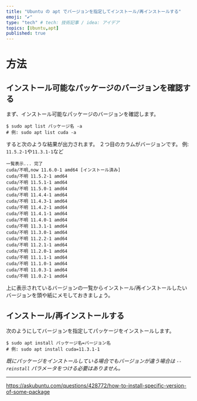 ```yaml
---
title: "Ubuntu の apt でバージョンを指定してインストール/再インストールする"
emoji: "✔️"
type: "tech" # tech: 技術記事 / idea: アイデア
topics: [Ubuntu,apt]
published: true
---
```

# 方法
## インストール可能なパッケージのバージョンを確認する
まず、インストール可能なパッケージのバージョンを確認します。
```shell
$ sudo apt list パッケージ名 -a
# 例: sudo apt list cuda -a
```

すると次のような結果が出力されます。
２つ目のカラムがバージョンです。
例: `11.5.2-1`や`11.3.1-1`など
```shell
一覧表示... 完了
cuda/不明,now 11.6.0-1 amd64 [インストール済み]
cuda/不明 11.5.2-1 amd64
cuda/不明 11.5.1-1 amd64
cuda/不明 11.5.0-1 amd64
cuda/不明 11.4.4-1 amd64
cuda/不明 11.4.3-1 amd64
cuda/不明 11.4.2-1 amd64
cuda/不明 11.4.1-1 amd64
cuda/不明 11.4.0-1 amd64
cuda/不明 11.3.1-1 amd64
cuda/不明 11.3.0-1 amd64
cuda/不明 11.2.2-1 amd64
cuda/不明 11.2.1-1 amd64
cuda/不明 11.2.0-1 amd64
cuda/不明 11.1.1-1 amd64
cuda/不明 11.1.0-1 amd64
cuda/不明 11.0.3-1 amd64
cuda/不明 11.0.2-1 amd64
```

上に表示されているバージョンの一覧からインストール/再インストールしたいバージョンを頭や紙にメモしておきましょう。

## インストール/再インストールする
次のようにしてバージョンを指定してパッケージをインストールします。
```shell
$ sudo apt install パッケージ名=バージョン名
# 例: sudo apt install cuda=11.3.1-1
```
*既にパッケージをインストールしている場合でもバージョンが違う場合は `--reinstall` パラメータをつける必要はありません。*

-----
https://askubuntu.com/questions/428772/how-to-install-specific-version-of-some-package
